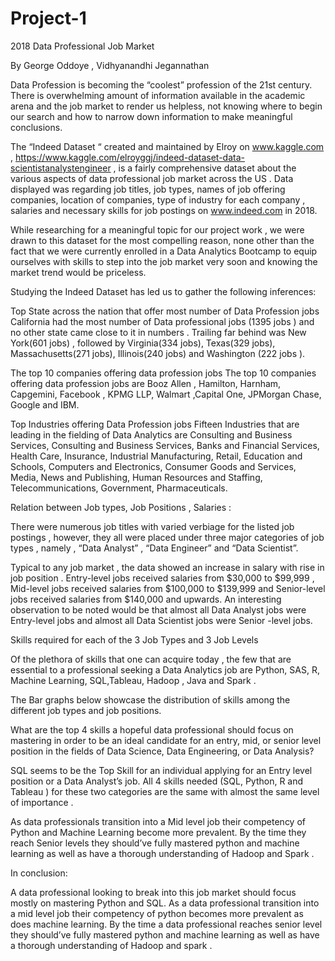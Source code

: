 # Project-1
2018 Data Professional Job Market


 By George Oddoye , Vidhyanandhi Jegannathan  



Data Profession is becoming the “coolest” profession of the 21st century. There is overwhelming amount of information available in the academic arena and the job market to render us helpless, not knowing where to begin our search and how to narrow down information to make meaningful conclusions. 

The “Indeed Dataset “ created and maintained by Elroy on www.kaggle.com , https://www.kaggle.com/elroyggj/indeed-dataset-data-scientistanalystengineer , is  a fairly comprehensive  dataset about the various aspects of data professional job market across the US . Data displayed was regarding  job titles, job types,  names of job offering companies, location of companies,  type of industry for each company , salaries and necessary skills for job postings on www.indeed.com in 2018.

While researching for a meaningful topic for our project work , we were drawn to this dataset for  the most compelling reason, none other than the fact that we were currently enrolled in a Data Analytics Bootcamp to equip ourselves with skills to step into the job market very soon and knowing the market trend would be priceless.

Studying the Indeed Dataset has led us to gather the following inferences:

Top State across the nation that offer most number of Data Profession jobs 
California had the most number of Data professional jobs (1395 jobs ) and no other state came close to it in numbers . Trailing far behind was New York(601 jobs) , followed by Virginia(334 jobs), Texas(329 jobs), Massachusetts(271 jobs), Illinois(240 jobs) and Washington (222 jobs ). 

 

The top 10 companies offering data profession jobs
The top 10 companies offering data profession jobs are Booz Allen , Hamilton, Harnham, Capgemini, Facebook , KPMG LLP, Walmart ,Capital One, JPMorgan Chase, Google and  IBM. 

 






Top Industries offering Data Profession jobs
Fifteen Industries that are leading in  the fielding of Data Analytics are  Consulting and Business Services, Consulting and Business Services, Banks and Financial Services, Health Care, Insurance, Industrial Manufacturing, Retail, Education and Schools, Computers and Electronics, Consumer Goods and Services, Media, News and Publishing, Human Resources and Staffing, Telecommunications, Government, Pharmaceuticals.
 




Relation between Job types, Job Positions , Salaries :

There were numerous job titles with varied verbiage for the listed job postings , however, they all were placed under  three major categories of job types  , namely , “Data Analyst” , “Data Engineer” and “Data Scientist”. 

 Typical to any job market , the data showed an increase in salary with  rise in job position . Entry-level jobs received  salaries  from $30,000 to $99,999 , Mid-level jobs received salaries from $100,000 to $139,999 and Senior-level jobs received salaries from $140,000 and upwards. An interesting observation to be noted would be that almost all Data Analyst jobs were Entry-level jobs and almost all Data Scientist jobs were Senior -level jobs.



 

Skills required for  each of the 3 Job Types and  3 Job Levels

Of the plethora of skills that one can acquire today , the few that are essential to a professional seeking a Data Analytics job are Python, SAS, R, Machine Learning, SQL,Tableau, Hadoop , Java and  Spark . 

 



 The Bar graphs below showcase the distribution of skills among the different job types and job positions. 
 





 



What are the top 4 skills a hopeful data professional should focus on mastering in order to be an ideal candidate for an entry, mid, or senior level position in the fields of Data Science, Data Engineering, or Data Analysis?

SQL seems to be the Top Skill for an individual applying for an Entry level position  or a Data Analyst’s job. All 4 skills needed (SQL,  Python, R and Tableau ) for these two categories are the same with almost the same level of importance . 

As data professionals transition into a Mid level job their competency of Python and Machine Learning become more prevalent. By the time they reach Senior levels they should’ve fully mastered python and machine learning as well as have a thorough understanding of Hadoop and Spark .

 
In conclusion:

A data professional looking to break into this job market should focus mostly on mastering Python and SQL. As a data professional transition into a mid level job their competency of python becomes more prevalent as does machine learning. By the time a data professional reaches senior level they should’ve fully mastered python and machine learning as well as have a thorough understanding of Hadoop and spark .
